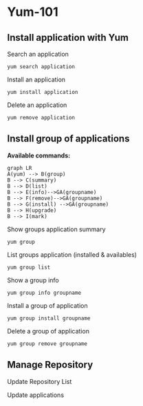 # Yum-101


## Install application with Yum 
Search an application

    yum search application

Install an application

    yum install application

Delete an application

    yum remove application

## Install group of applications
**Available commands:**

```mermaid
graph LR
A(yum) --> B(group) 
B --> C(summary)
B --> D(list)
B --> E(info)-->GA(groupname)
B --> F(remove)-->GA(groupname)
B --> G(install) -->GA(groupname)
B --> H(upgrade)
B --> I(mark)
```

Show groups application summary

	yum group

List groups application (installed & availables)

	yum group list

Show a group info

	yum group info groupname

Install a group of application

	yum group install groupname

Delete a group of application

	yum group remove groupname

## Manage Repository

Update Repository List

Update applications


